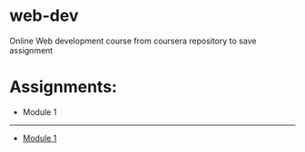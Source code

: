 # web-dev
Online Web development course  from coursera repository to save assignment  

<!DOCTYPE html>
<html lang="en">
<head>
    <meta charset="UTF-8">
    <meta http-equiv="X-UA-Compatible" content="IE=edge">
    <meta name="viewport" content="width=device-width, initial-scale=1.0">
    <title>Module 1</title>
</head>
<body>
    <h1>Assignments:</h1>
    <ul>
        <li>Module 1</li>
    </ul>
    <hr>
    <ul><li><a href="https://ankit8609.github.io/web-dev/module1/index.html">Module 1</a></li></ul>
</body>
</html>
